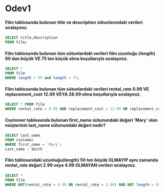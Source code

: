 # Odev1

#### Film tablosunda bulunan title ve description sütunlarındaki verileri sıralayınız.
~~~sql
SELECT title,description 
FROM film;
~~~
#### Film tablosunda bulunan tüm sütunlardaki verileri film uzunluğu (length) 60 dan büyük VE 75 ten küçük olma koşullarıyla sıralayınız.
~~~sql
SELECT * 
FROM film 
WHERE length > 60 and length < 75;
~~~
#### Film tablosunda bulunan tüm sütunlardaki verileri rental_rate 0.99 VE replacement_cost 12.99 VEYA 28.99 olma koşullarıyla sıralayınız.
~~~sql
SELECT * FROM film 
WHERE rental_rate = 0.99 AND replacement_cost = 12.99 OR replacement_cost = 28.99;
~~~
#### Customer tablosunda bulunan first_name sütunundaki değeri 'Mary' olan müşterinin last_name sütunundaki değeri nedir?
~~~sql
SELECT last_name 
FROM customer 
WHERE first_name = 'Mary';
Last_name : Smith
~~~
#### Film tablosundaki uzunluğu(length) 50 ten büyük OLMAYIP aynı zamanda rental_rate değeri 2.99 veya 4.99 OLMAYAN verileri sıralayınız.
~~~sql
SELECT * 
FROM film 
WHERE NOT(rental_rate = 4.99 OR rental_rate = 2.99) AND NOT length > 50;